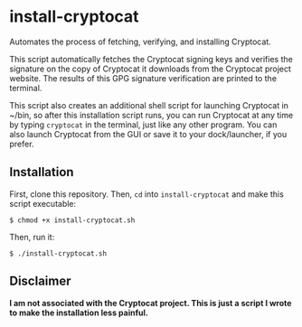 # install-cryptocat

Automates the process of fetching, verifying, and installing Cryptocat.

This script automatically fetches the Cryptocat signing keys and verifies the signature on the copy of Cryptocat it downloads from the Cryptocat project website. The results of this GPG signature verification are printed to the terminal.

This script also creates an additional shell script for launching Cryptocat in ~/bin, so after this installation script runs, you can run Cryptocat at any time by typing `cryptocat` in the terminal, just like any other program. You can also launch Cryptocat from the GUI or save it to your dock/launcher, if you prefer.

## Installation

First, clone this repository. Then, `cd` into `install-cryptocat` and make this script executable:

`$ chmod +x install-cryptocat.sh`

Then, run it:

`$ ./install-cryptocat.sh`

## Disclaimer

**I am not associated with the Cryptocat project. This is just a script I wrote to make the installation less painful.**
